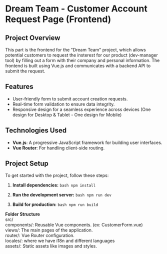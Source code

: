 # Dream Team - Customer Account Request Page (Frontend)

## Project Overview
This part is the frontend for the "Dream Team" project, which allows potential customers to request the insterest for our product (dev-manager tool) by filling out a form with their company and personal information. The frontend is built using Vue.js and communicates with a backend API to submit the request.

## Features
- User-friendly form to submit account creation requests.
- Real-time form validation to ensure data integrity.
- Responsive design for a seamless experience across devices (One design for Desktop & Tablet - One design for Mobile)

## Technologies Used
- **Vue.js**: A progressive JavaScript framework for building user interfaces.
- **Vue Router**: For handling client-side routing.

## Project Setup
To get started with the project, follow these steps:

1. **Install dependencies:**
   ```bash npm install```
   
2. **Run the development server:**
```bash npm run dev```

3. **Build for production:**
```bash npm run build```


**Folder Structure**<br>
src/<br>
components/: Reusable Vue components. (ex: CustomerForm.vue)<br>
views/: The main pages of the application.<br>
router/: Vue Router configuration.<br>
locales/: where we have i18n and different languages<br>
assets/: Static assets like images and styles.<br>
